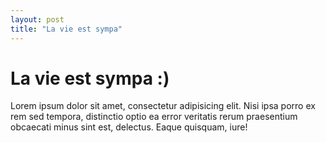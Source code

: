 ```yaml
---
layout: post
title: "La vie est sympa"
---
```


# La vie est sympa :)

Lorem ipsum dolor sit amet, consectetur adipisicing elit. Nisi ipsa porro ex rem sed tempora, distinctio optio ea error veritatis rerum praesentium obcaecati minus sint est, delectus. Eaque quisquam, iure!
